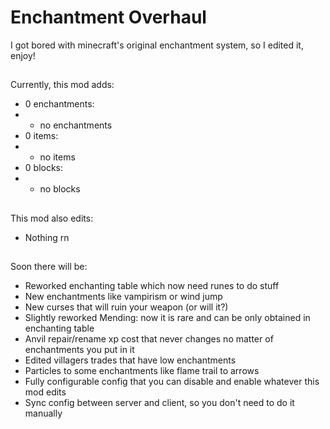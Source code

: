 # Enchantment Overhaul
I got bored with minecraft's original enchantment system, so I edited it, enjoy!
##
Currently, this mod adds:
- 0 enchantments:
- - no enchantments
- 0 items:
- - no items
- 0 blocks:
- - no blocks
##
This mod also edits:
- Nothing rn
##
Soon there will be:
- Reworked enchanting table which now need runes to do stuff
- New enchantments like vampirism or wind jump
- New curses that will ruin your weapon (or will it?)
- Slightly reworked Mending: now it is rare and can be only obtained in enchanting table
- Anvil repair/rename xp cost that never changes no matter of enchantments you put in it
- Edited villagers trades that have low enchantments
- Particles to some enchantments like flame trail to arrows
- Fully configurable config that you can disable and enable whatever this mod edits
- Sync config between server and client, so you don't need to do it manually 
